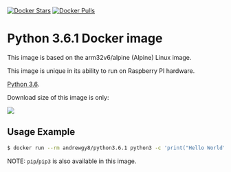 [![Docker Stars](https://img.shields.io/docker/stars/_/ubuntu.svg)](https://hub.docker.com/r/andrewgy8/python3.6.1/)
[![Docker Pulls](https://img.shields.io/docker/pulls/mashape/kong.svg)](https://hub.docker.com/r/andrewgy8/python3.6.1/)

Python 3.6.1 Docker image
=======================

This image is based on the arm32v6/alpine (Alpine) Linux image.

This image is unique in its ability to run on Raspberry PI hardware.  

[Python 3.6](https://www.python.org/). 

Download size of this image is only:

[![](https://images.microbadger.com/badges/image/andrewgy8/python3.6.1.svg)](http://microbadger.com/images/andrewgy8/python3.6.1 "Get your own image badge on microbadger.com")


Usage Example
-------------

```bash
$ docker run --rm andrewgy8/python3.6.1 python3 -c 'print("Hello World")'
```

NOTE: `pip`/`pip3` is also available in this image.